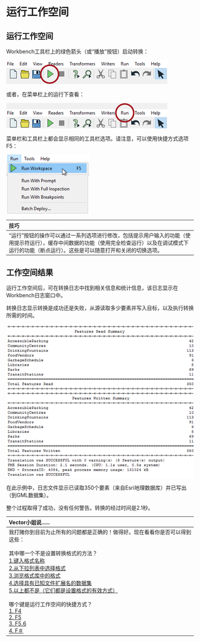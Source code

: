# 运行工作空间

## 运行工作空间

Workbench工具栏上的绿色箭头（或“播放”按钮）启动转换：

[![](../../.gitbook/assets/img1.021.runningworkspace1.png)](https://github.com/safesoftware/FMETraining/blob/Desktop-Basic-2018/DesktopBasic1Basics/Images/Img1.021.RunningWorkspace1.png)

或者，在菜单栏上的运行下查看：

[![](../../.gitbook/assets/img1.022.runningworkspace2.png)](https://github.com/safesoftware/FMETraining/blob/Desktop-Basic-2018/DesktopBasic1Basics/Images/Img1.022.RunningWorkspace2.png)

菜单栏和工具栏上都会显示相同的工具栏选项。请注意，可以使用快捷方式选项F5：

[![](../../.gitbook/assets/img1.023.runningworkspace3.png)](https://github.com/safesoftware/FMETraining/blob/Desktop-Basic-2018/DesktopBasic1Basics/Images/Img1.023.RunningWorkspace3.png)

|  技巧 |
| :--- |
|  “运行”按钮的操作可以通过一系列选项进行修改，包括提示用户输入的功能（使用提示符运行），缓存中间数据的功能（使用完全检查运行）以及在调试模式下运行的功能（断点运行）。这些是可以随意打开和关闭的切换选项。 |

## 工作空间结果

运行工作空间后，可在转换日志中找到相关信息和统计信息，该日志显示在Workbench日志窗口中。

转换日志显示转换是成功还是失败，从源读取多少要素并写入目标，以及执行转换所需的时间。

[![](../../.gitbook/assets/img1.024.translationresults.png)](https://github.com/safesoftware/FMETraining/blob/Desktop-Basic-2018/DesktopBasic1Basics/Images/Img1.024.TranslationResults.png)

在此示例中，日志文件显示已读取350个要素（来自Esri地理数据库）并已写出（到GML数据集）。

整个过程取得了成功，没有任何警告。转换的经过时间是2.1秒。

|  Vector小姐说...... |
| :--- |
|  我打赌你到目前为止所有的问题都是正确的！做得好。现在看看你是否可以得到这些：  <br><br>其中哪一个不是设置转换格式的方法？<br>[1.键入格式名称](http://52.73.3.37/fmedatastreaming/Manual/QAResponse2017.fmw?chapter=1&question=8&answer=1&DestDataset_TEXTLINE=C%3A%5CFMEOutput%5CQAResponse.html) <br>[2.从下拉列表中选择格式](http://52.73.3.37/fmedatastreaming/Manual/QAResponse2017.fmw?chapter=1&question=8&answer=2&DestDataset_TEXTLINE=C%3A%5CFMEOutput%5CQAResponse.html) <br>[3.浏览格式库中的格式](http://52.73.3.37/fmedatastreaming/Manual/QAResponse2017.fmw?chapter=1&question=8&answer=3&DestDataset_TEXTLINE=C%3A%5CFMEOutput%5CQAResponse.html) <br>[4.选择具有已知文件扩展名的数据集](http://52.73.3.37/fmedatastreaming/Manual/QAResponse2017.fmw?chapter=1&question=8&answer=4&DestDataset_TEXTLINE=C%3A%5CFMEOutput%5CQAResponse.html) <br>[5.以上都不是（它们都是设置格式的有效方式）](http://52.73.3.37/fmedatastreaming/Manual/QAResponse2017.fmw?chapter=1&question=8&answer=5&DestDataset_TEXTLINE=C%3A%5CFMEOutput%5CQAResponse.html)  <br><br>哪个键是运行工作空间的快捷方式？  <br>[1. F4](http://52.73.3.37/fmedatastreaming/Manual/QAResponse2017.fmw?chapter=1&question=9&answer=1&DestDataset_TEXTLINE=C%3A%5CFMEOutput%5CQAResponse.html) <br>[2. F5](http://52.73.3.37/fmedatastreaming/Manual/QAResponse2017.fmw?chapter=1&question=9&answer=2&DestDataset_TEXTLINE=C%3A%5CFMEOutput%5CQAResponse.html) <br>[3. F5.6](http://52.73.3.37/fmedatastreaming/Manual/QAResponse2017.fmw?chapter=1&question=9&answer=3&DestDataset_TEXTLINE=C%3A%5CFMEOutput%5CQAResponse.html) <br>[4. F＃](http://52.73.3.37/fmedatastreaming/Manual/QAResponse2017.fmw?chapter=1&question=9&answer=4&DestDataset_TEXTLINE=C%3A%5CFMEOutput%5CQAResponse.html) |

